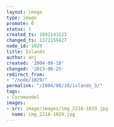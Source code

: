 ```yaml
---
layout: image
type: image
promote: 0
status: 1
created_ts: 1092143123
changed_ts: 1372159427
node_id: 1029
title: Islands
author: anj
created: '2004-08-10'
changed: '2013-06-25'
redirect_from:
- "/node/1029/"
permalink: "/2004/08/10/islands_3/"
tags:
- Coromandel
images:
- src: image/images/img_2218-1029.jpg
  name: img_2218-1029.jpg
---
```


